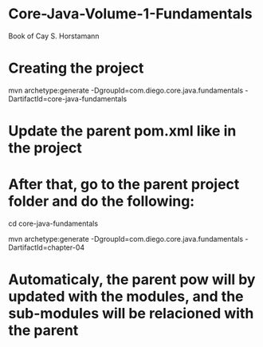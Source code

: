 # Core-Java-Volume-1-Fundamentals
Book of Cay S. Horstamann

# Creating the project
mvn archetype:generate -DgroupId=com.diego.core.java.fundamentals -DartifactId=core-java-fundamentals

# Update the parent pom.xml like in the project
# After that, go to the parent project folder and do the following:

cd core-java-fundamentals

mvn archetype:generate -DgroupId=com.diego.core.java.fundamentals -DartifactId=chapter-04

# Automaticaly, the parent pow will by updated with the modules, and the sub-modules will be relacioned with the parent


